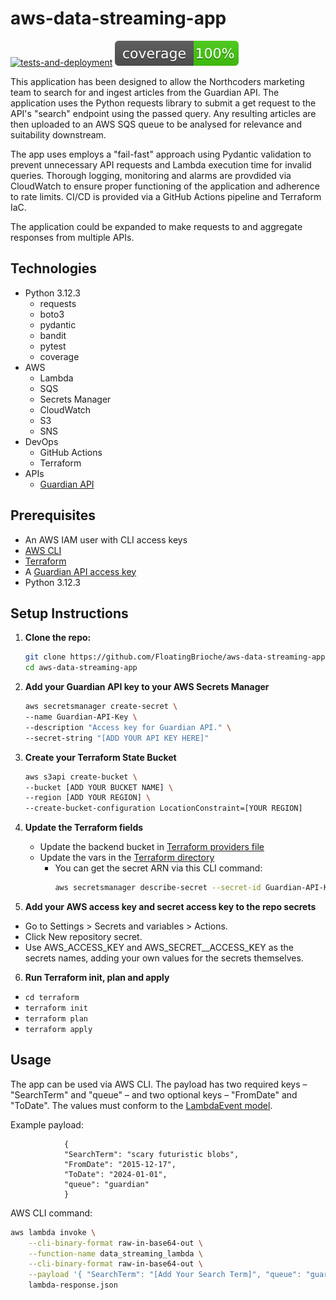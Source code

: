 # aws-data-streaming-app
[![tests-and-deployment](https://github.com/FloatingBrioche/aws-data-streaming-app/actions/workflows/test_and_deploy.yaml/badge.svg)](https://github.com/FloatingBrioche/aws-data-streaming-app/actions/workflows/test_and_deploy.yaml)
[![Coverage](https://github.com/FloatingBrioche/aws-data-streaming-app/blob/main/docs/coverage.svg)](https://github.com/FloatingBrioche/aws-data-streaming-app/blob/main/docs/coverage.txt)

This application has been designed to allow the Northcoders marketing team to search for and ingest articles from the Guardian API. The application uses the Python requests library to submit a get request to the API's "search" endpoint using the passed query. Any resulting articles are then uploaded to an AWS SQS queue to be analysed for relevance and suitability downstream.

The app uses employs a "fail-fast" approach using Pydantic validation to prevent unnecessary API requests and Lambda execution time for invalid queries. Thorough logging, monitoring and alarms are provdided via CloudWatch to ensure proper functioning of the application and adherence to rate limits. CI/CD is provided via a GitHub Actions pipeline and Terraform IaC.

The application could be expanded to make requests to and aggregate responses from multiple APIs.

## Technologies

- Python 3.12.3
    - requests
    - boto3
    - pydantic
    - bandit
    - pytest
    - coverage
- AWS
    - Lambda
    - SQS
    - Secrets Manager
    - CloudWatch
    - S3
    - SNS
- DevOps
    - GitHub Actions
    - Terraform
- APIs
    - [Guardian API](https://open-platform.theguardian.com/documentation/)

## Prerequisites

- An AWS IAM user with CLI access keys
- [AWS CLI](https://docs.aws.amazon.com/cli/latest/userguide/getting-started-install.html)
- [Terraform](https://developer.hashicorp.com/terraform/install)
- A [Guardian API access key](https://open-platform.theguardian.com/access/)
- Python 3.12.3

## Setup Instructions

1. **Clone the repo:**  
   ```bash  
   git clone https://github.com/FloatingBrioche/aws-data-streaming-app.git
   cd aws-data-streaming-app 
   ``` 

2. **Add your Guardian API key to your AWS Secrets Manager**
    ```bash
    aws secretsmanager create-secret \
    --name Guardian-API-Key \
    --description "Access key for Guardian API." \
    --secret-string "[ADD YOUR API KEY HERE]"
    ```

3. **Create your Terraform State Bucket**
    ```bash
    aws s3api create-bucket \
    --bucket [ADD YOUR BUCKET NAME] \
    --region [ADD YOUR REGION] \
    --create-bucket-configuration LocationConstraint=[YOUR REGION]
    ```

4. **Update the Terraform fields**

    - Update the backend bucket in [Terraform providers file](terraform/providers.tf)
    - Update the vars in the [Terraform directory](./terraform/vars.tf)
        - You can get the secret ARN via this CLI command: 
            ```bash 
            aws secretsmanager describe-secret --secret-id Guardian-API-Key --query 'ARN' --output text
            ```

5. **Add your AWS access key and secret access key to the repo secrets**

- Go to Settings > Secrets and variables > Actions.
- Click New repository secret.
- Use AWS_ACCESS_KEY and AWS_SECRET__ACCESS_KEY as the secrets names, adding your own values for the secrets themselves.

6. **Run Terraform init, plan and apply**

- `cd terraform`
- `terraform init`
- `terraform plan`
- `terraform apply`

## Usage

The app can be used via AWS CLI. The payload has two required keys – "SearchTerm" and "queue" – and two optional keys – "FromDate" and "ToDate". The values must conform to the [LambdaEvent model](https://github.com/FloatingBrioche/aws-data-streaming-app/blob/main/lambda_app/lambda_classes.py).

Example payload:

                {
                "SearchTerm": "scary futuristic blobs",
                "FromDate": "2015-12-17",
                "ToDate": "2024-01-01",
                "queue": "guardian"
                }

AWS CLI command:

```bash
aws lambda invoke \
    --cli-binary-format raw-in-base64-out \
    --function-name data_streaming_lambda \
    --cli-binary-format raw-in-base64-out \
    --payload '{ "SearchTerm": "[Add Your Search Term]", "queue": "guardian_content" }' \
    lambda-response.json
```